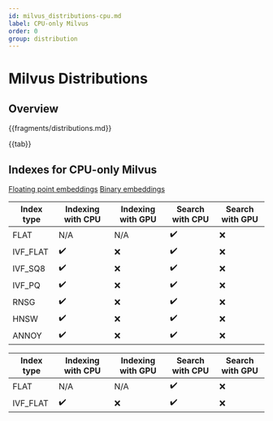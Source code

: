 ```yaml
---
id: milvus_distributions-cpu.md
label: CPU-only Milvus
order: 0
group: distribution
---
```


# Milvus Distributions



## Overview


{{fragments/distributions.md}}

{{tab}} 

## Indexes for CPU-only Milvus

<div class="filter">
<a href="#floating">Floating point embeddings</a> <a href="#binary">Binary embeddings</a>
</div>

<div class="filter-floating table-wrapper" markdown="block">

| Index type | Indexing with CPU | Indexing with GPU | Search with CPU          | Search with GPU |
| ---------- | ----------------- | ----------------- | ------------------------ | --------------- |
| FLAT       | N/A               | N/A               | ✔️                      | ❌              |
| IVF_FLAT   | ✔️                | ❌               | ✔️                      | ❌              |
| IVF_SQ8    | ✔️                | ❌               | ✔️                      | ❌              |
| IVF_PQ     | ✔️                | ❌               | ✔️                      | ❌              |
| RNSG       | ✔️                | ❌               | ✔️                      | ❌              |
| HNSW       | ✔️                | ❌               | ✔️                      | ❌              |
| ANNOY      | ✔️                | ❌               | ✔️                      | ❌              |

</div>

<div class="filter-binary table-wrapper" markdown="block">

| Index type | Indexing with CPU | Indexing with GPU | Search with CPU       | Search with GPU |
| ---------- | ----------------------- | ----------------- | --------------------- | --------------- |
| FLAT       | N/A                     |  N/A              | ✔️                    | ❌              |
| IVF_FLAT   | ✔️                      | ❌               | ✔️                    | ❌              |

</div>

